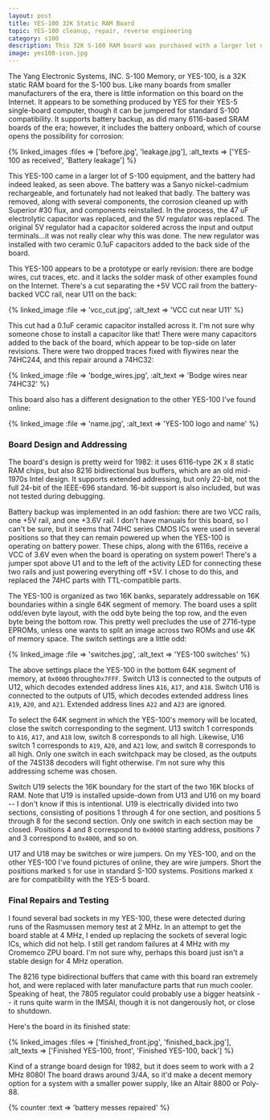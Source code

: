 ```yaml
---
layout: post
title: YES-100 32K Static RAM Board
topic: YES-100 cleanup, repair, reverse engineering
category: s100
description: This 32K S-100 RAM board was purchased with a larger lot of other S-100 equipment. It's manufactured by Yang Electronic Systems, INC. Very little information seems to exist. We'll take a look at it, clean up some battery damage, and get it working!
image: yes100-icon.jpg
---
```


The Yang Electronic Systems, INC. S-100 Memory, or YES-100, is a 32K static RAM board for the S-100 bus. Like many boards from smaller manufacturers of the era, there is little information on this board on the Internet. It appears to be something produced by YES for their YES-5 single-board computer, though it can be jumpered for standard S-100 compatibility. It supports battery backup, as did many 6116-based SRAM boards of the era; however, it includes the battery onboard, which of course opens the possibility for corrosion:

{% linked_images :files => ['before.jpg', 'leakage.jpg'], :alt_texts => ['YES-100 as received', 'Battery leakage'] %}

This YES-100 came in a larger lot of S-100 equipment, and the battery had indeed leaked, as seen above. The battery was a Sanyo nickel-cadmium rechargeable, and fortunately had not leaked that badly. The battery was removed, along with several components, the corrosion cleaned up with Superior #30 flux, and components reinstalled. In the process, the 47 uF electrolytic capacitor was replaced, and the 5V regulator was replaced. The original 5V regulator had a capacitor soldered across the input and output terminals...it was not really clear why this was done. The new regulator was installed with two ceramic 0.1uF capacitors added to the back side of the board.

This YES-100 appears to be a prototype or early revision: there are bodge wires, cut traces, etc. and it lacks the solder mask of other examples found on the Internet. There's a cut separating the +5V VCC rail from the battery-backed VCC rail, near U11 on the back:

{% linked_image :file => 'vcc_cut.jpg', :alt_text => 'VCC cut near U11' %}

This cut had a 0.1uF ceramic capacitor installed across it. I'm not sure why someone chose to install a capacitor like that! There were many capacitors added to the back of the board, which appear to be top-side on later revisions. There were two dropped traces fixed with flywires near the 74HC244, and this repair around a 74HC32:

{% linked_image :file => 'bodge_wires.jpg', :alt_text => 'Bodge wires near 74HC32' %}

This board also has a different designation to the other YES-100 I've found online:

{% linked_image :file => 'name.jpg', :alt_text => 'YES-100 logo and name' %}

### Board Design and Addressing

The board's design is pretty weird for 1982: it uses 6116-type 2K x 8 static RAM chips, but also 8216 bidirectional bus buffers, which are an old mid-1970s Intel design. It supports extended addressing, but only 22-bit, not the full 24-bit of the IEEE-696 standard. 16-bit support is also included, but was not tested during debugging.

Battery backup was implemented in an odd fashion: there are two VCC rails, one +5V rail, and one +3.6V rail. I don't have manuals for this board, so I can't be sure, but it seems that 74HC series CMOS ICs were used in several positions so that they can remain powered up when the YES-100 is operating on battery power. These chips, along with the 6116s, receive a VCC of 3.6V even when the board is operating on system power! There's a jumper spot above U1 and to the left of the activity LED for connecting these two rails and just powering everything off +5V. I chose to do this, and replaced the 74HC parts with TTL-compatible parts.

The YES-100 is organized as two 16K banks, separately addressable on 16K boundaries within a single 64K segment of memory. The board uses a split odd/even byte layout, with the odd byte being the top row, and the even byte being the bottom row. This pretty well precludes the use of 2716-type EPROMs, unless one wants to split an image across two ROMs and use 4K of memory space. The switch settings are a little odd:

{% linked_image :file => 'switches.jpg', :alt_text => 'YES-100 switches' %}

The above settings place the YES-100 in the bottom 64K segment of memory, at `0x0000` through`0x7FFF`. Switch U13 is connected to the outputs of U12, which decodes extended address lines `A16`, `A17`, and `A18`. Switch U16 is connected to the outputs of U15, which decodes extended address lines `A19`, `A20`, and `A21`. Extended address lines `A22` and `A23` are ignored.

To select the 64K segment in which the YES-100's memory will be located, close the switch corresponding to the segment. U13 switch 1 corresponds to `A16`, `A17`, and `A18` low, switch 8 corresponds to all high. Likewise, U16 switch 1 corresponds to `A19`, `A20`, and `A21` low, and switch 8 corresponds to all high. Only one switch in each switchpack may be closed, as the outputs of the 74S138 decoders will fight otherwise. I'm not sure why this addressing scheme was chosen.

Switch U19 selects the 16K boundary for the start of the two 16K blocks of RAM. Note that U19 is installed upside-down from U13 and U16 on my board -- I don't know if this is intentional. U19 is electrically divided into two sections, consisting of positions 1 through 4 for one section, and positions 5 through 8 for the second section. Only one switch in each section may be closed. Positions 4 and 8 correspond to `0x0000` starting address, positions 7 and 3 correspond to `0x4000`, and so on.

U17 and U18 may be switches or wire jumpers. On my YES-100, and on the other YES-100 I've found pictures of online, they are wire jumpers. Short the positions marked `S` for use in standard S-100 systems. Positions marked `X` are for compatibility with the YES-5 board.

### Final Repairs and Testing

I found several bad sockets in my YES-100, these were detected during runs of the Rasmussen memory test at 2 MHz. In an attempt to get the board stable at 4 MHz, I ended up replacing the sockets of several logic ICs, which did not help. I still get random failures at 4 MHz with my Cromemco ZPU board. I'm not sure why, perhaps this board just isn't a stable design for 4 MHz operation.

The 8216 type bidirectional buffers that came with this board ran extremely hot, and were replaced with later manufacture parts that run much cooler. Speaking of heat, the 7805 regulator could probably use a bigger heatsink -- it runs quite warm in the IMSAI, though it is not dangerously hot, or close to shutdown.

Here's the board in its finished state:

{% linked_images :files => ['finished_front.jpg', 'finished_back.jpg'], :alt_texts => ['Finished YES-100, front', 'Finished YES-100, back'] %}

Kind of a strange board design for 1982, but it does seem to work with a 2 MHz 8080! The board draws around 3/4A, so it'd make a decent memory option for a system with a smaller power supply, like an Altair 8800 or Poly-88.

{% counter :text => 'battery messes repaired' %}
